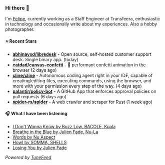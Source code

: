 ### Hi there 👋

I'm [Felipe](https://felipevm.com), currently working as a Staff Engineer at Transfeera, enthusiastic in technology and occasionally write about my experiences. Also a hobby photographer.

#### ⭐ Recent Stars
- **[abhinavxd/libredesk](https://github.com/abhinavxd/libredesk)** - Open source, self-hosted customer support desk. Single binary app. (today)
- **[catdad/canvas-confetti](https://github.com/catdad/canvas-confetti)** - 🎉 performant confetti animation in the browser (2 days ago)
- **[cline/cline](https://github.com/cline/cline)** - Autonomous coding agent right in your IDE, capable of creating/editing files, executing commands, using the browser, and more with your permission every step of the way. (4 days ago)
- **[palantir/policy-bot](https://github.com/palantir/policy-bot)** - A GitHub App that enforces approval policies on pull requests (6 days ago)
- **[spider-rs/spider](https://github.com/spider-rs/spider)** - A web crawler and scraper for Rust (1 week ago)

#### 🎧 What I have been listening
- [I Don&#39;t Wanna Know by Buzz Low, BACOLE, Kuala](https://open.spotify.com/track/5nUlevjEAdIKeMBKxpSEHm)
- [Breathe in the Blue by Julien Fade, Nu-La](https://open.spotify.com/track/5j2ONNLDz5PwdXqtDU8QI0)
- [Words by Nu Aspect](https://open.spotify.com/track/3yLU2Rd0k3AKYdCWECAyeo)
- [Howl by SOMMA, SHELLS](https://open.spotify.com/track/1PYUkeWwnAckQwOShEOyQy)
- [Losing You by Julien Fade](https://open.spotify.com/track/7mNXqJNUEPqiALzp1I9Yk1)

_Powered by [TuneFeed](https://tunefeed.app?ref=github.com)_
